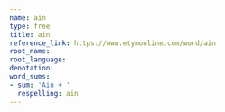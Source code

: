 ```yaml
---
name: ain
type: free
title: ain
reference_link: https://www.etymonline.com/word/ain
root_name: 
root_language: 
denotation: 
word_sums:
- sum: 'Ain + '
  respelling: ain
---
```

